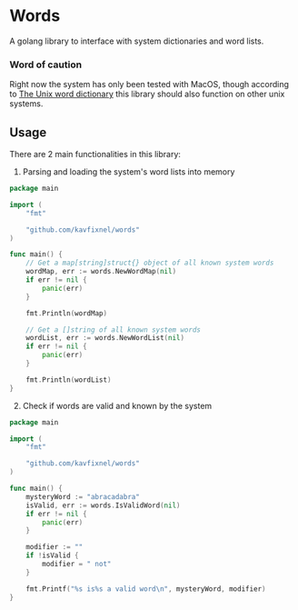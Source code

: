 # Words
A golang library to interface with system dictionaries and word lists.

### Word of caution
Right now the system has only been tested with MacOS, though according to [The Unix word dictionary](https://en.wikipedia.org/wiki/Words_(Unix))
this library should also function on other unix systems.

## Usage
There are 2 main functionalities in this library:
1. Parsing and loading the system's word lists into memory
```go
package main

import (
    "fmt"

    "github.com/kavfixnel/words"
)

func main() {
    // Get a map[string]struct{} object of all known system words
    wordMap, err := words.NewWordMap(nil)
    if err != nil {
        panic(err)
    }

    fmt.Println(wordMap)

    // Get a []string of all known system words
    wordList, err := words.NewWordList(nil)
    if err != nil {
        panic(err)
    }

    fmt.Println(wordList)
}
```

2. Check if words are valid and known by the system
```go
package main

import (
    "fmt"

    "github.com/kavfixnel/words"
)

func main() {
    mysteryWord := "abracadabra"
    isValid, err := words.IsValidWord(nil)
    if err != nil {
        panic(err)
    }

    modifier := ""
    if !isValid {
        modifier = " not"
    }

    fmt.Printf("%s is%s a valid word\n", mysteryWord, modifier)
}
```
